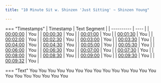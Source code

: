 ```yaml
---
title: "10 Minute Sit w. Shinzen 'Just Sitting' ~ Shinzen Young"

---
```

=== "Timestamps"
    | Timestamp | Text Segment |
    | ---------- | ----  |
    | [00:00:00](https://www.youtube.com/watch?v=G6npSvMb5XQ&t=0) |  You |
    | [00:00:30](https://www.youtube.com/watch?v=G6npSvMb5XQ&t=30) |  You |
    | [00:01:00](https://www.youtube.com/watch?v=G6npSvMb5XQ&t=60) |  You |
    | [00:01:30](https://www.youtube.com/watch?v=G6npSvMb5XQ&t=90) |  You |
    | [00:02:00](https://www.youtube.com/watch?v=G6npSvMb5XQ&t=120) |  You |
    | [00:02:30](https://www.youtube.com/watch?v=G6npSvMb5XQ&t=150) |  You |
    | [00:03:00](https://www.youtube.com/watch?v=G6npSvMb5XQ&t=180) |  You |
    | [00:03:30](https://www.youtube.com/watch?v=G6npSvMb5XQ&t=210) |  You |
    | [00:04:00](https://www.youtube.com/watch?v=G6npSvMb5XQ&t=240) |  You |
    | [00:04:30](https://www.youtube.com/watch?v=G6npSvMb5XQ&t=270) |  You |
    | [00:05:00](https://www.youtube.com/watch?v=G6npSvMb5XQ&t=300) |  You |
    | [00:05:30](https://www.youtube.com/watch?v=G6npSvMb5XQ&t=330) |  You |
    | [00:06:00](https://www.youtube.com/watch?v=G6npSvMb5XQ&t=360) |  You |
    | [00:06:30](https://www.youtube.com/watch?v=G6npSvMb5XQ&t=390) |  You |
    | [00:07:00](https://www.youtube.com/watch?v=G6npSvMb5XQ&t=420) |  You |
    | [00:07:30](https://www.youtube.com/watch?v=G6npSvMb5XQ&t=450) |  You |
    | [00:08:00](https://www.youtube.com/watch?v=G6npSvMb5XQ&t=480) |  You |
    | [00:08:30](https://www.youtube.com/watch?v=G6npSvMb5XQ&t=510) |  You |
    | [00:09:00](https://www.youtube.com/watch?v=G6npSvMb5XQ&t=540) |  You |
    | [00:09:30](https://www.youtube.com/watch?v=G6npSvMb5XQ&t=570) |  You |
    | [00:09:32](https://www.youtube.com/watch?v=G6npSvMb5XQ&t=572) |  You |

=== "Text"
     You You You You You You You You You You You You You You You You You You You You You